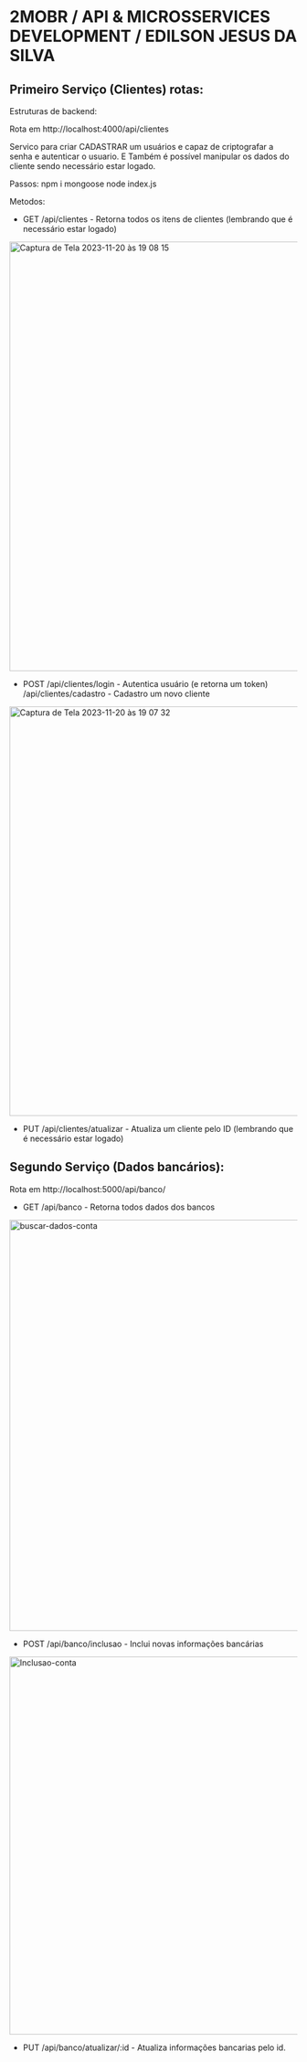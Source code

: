 # 2MOBR / API & MICROSSERVICES DEVELOPMENT / EDILSON JESUS DA SILVA

## Primeiro Serviço (Clientes) rotas:

Estruturas de backend:

Rota em http://localhost:4000/api/clientes

Servico para criar CADASTRAR um usuários e capaz de criptografar a senha e autenticar o usuario. E Também é possível manipular os dados do cliente sendo necessário estar logado. 

Passos:
npm i mongoose
node index.js 

Metodos: 

- GET
/api/clientes - Retorna todos os itens de clientes (lembrando que é necessário estar logado)
<img width="752" alt="Captura de Tela 2023-11-20 às 19 08 15" src="https://github.com/BrunoVieiraSouza/microservices-2MOBR/assets/81889362/c02bbf55-4d8f-498c-ac4d-8f6f073fa246">




- POST
/api/clientes/login - Autentica usuário (e retorna um token)
/api/clientes/cadastro - Cadastro um novo cliente 
<img width="717" alt="Captura de Tela 2023-11-20 às 19 07 32" src="https://github.com/BrunoVieiraSouza/microservices-2MOBR/assets/81889362/834daf00-4206-425e-a20e-87ef9a2aab10">



- PUT
/api/clientes/atualizar - Atualiza um cliente pelo ID (lembrando que é necessário estar logado)


## Segundo Serviço (Dados bancários):
Rota em http://localhost:5000/api/banco/

- GET
/api/banco - Retorna todos dados dos bancos
<img width="720" alt="buscar-dados-conta" src="https://github.com/BrunoVieiraSouza/microservices-2MOBR/assets/81889362/26e85795-01a7-4989-8012-34f9cf41a175">





- POST
/api/banco/inclusao - Inclui novas informações bancárias
<img width="662" alt="Inclusao-conta" src="https://github.com/BrunoVieiraSouza/microservices-2MOBR/assets/81889362/0d89ff46-a114-4487-a97c-d9a457c64428">

- PUT
/api/banco/atualizar/:id - Atualiza informações bancarias pelo id.
